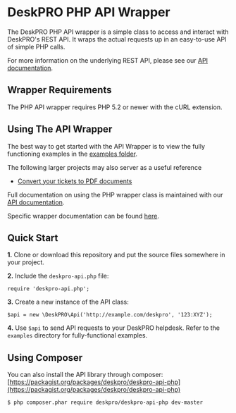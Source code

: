DeskPRO PHP API Wrapper
=======================

The DeskPRO PHP API wrapper is a simple class to access and interact with DeskPRO's REST API. It wraps the actual requests up in an easy-to-use API of simple PHP calls.

For more information on the underlying REST API, please see our [API documentation](http://support.deskpro.com/kb/17-deskpro-api).


Wrapper Requirements
--------------------

The PHP API wrapper requires PHP 5.2 or newer with the cURL extension.


Using The API Wrapper
---------------------

The best way to get started with the API Wrapper is to view the fully functioning examples in the [examples folder](https://github.com/DeskPRO/deskpro-api-php/tree/master/examples).

The following larger projects may also server as a useful reference
* [Convert your tickets to PDF documents](https://github.com/DeskPRO/api-app-ticket-pdfs)

Full documentation on using the PHP wrapper class is maintained with our [API documentation](http://support.deskpro.com/kb/17-deskpro-api). 

Specific wrapper documentation can be found [here](https://support.deskpro.com/kb/articles/97-deskpro-api-wrapper-php).


Quick Start
-----------

**1.** Clone or download this repository and put the source files somewhere in  your project.

**2.** Include the `deskpro-api.php` file:

    require 'deskpro-api.php';

**3.** Create a new instance of the API class:

    $api = new \DeskPRO\Api('http://example.com/deskpro', '123:XYZ');

**4.** Use `$api` to send API requests to your DeskPRO helpdesk. Refer to the `examples` directory for fully-functional examples.


Using Composer
--------------

You can also install the API library through composer: [https://packagist.org/packages/deskpro/deskpro-api-php](https://packagist.org/packages/deskpro/deskpro-api-php)

    $ php composer.phar require deskpro/deskpro-api-php dev-master
